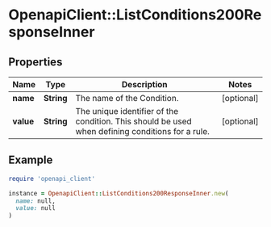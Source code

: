 # OpenapiClient::ListConditions200ResponseInner

## Properties

| Name | Type | Description | Notes |
| ---- | ---- | ----------- | ----- |
| **name** | **String** | The name of the Condition. | [optional] |
| **value** | **String** | The unique identifier of the condition. This should be used when defining conditions for a rule. | [optional] |

## Example

```ruby
require 'openapi_client'

instance = OpenapiClient::ListConditions200ResponseInner.new(
  name: null,
  value: null
)
```

